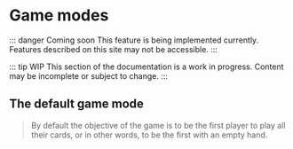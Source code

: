 # Game modes

::: danger Coming soon
This feature is being implemented currently. Features described on this site may not be accessible. 
:::

::: tip WIP
This section of the documentation is a work in progress. Content may be incomplete or subject to change.
:::

## The default game mode

> By default the objective of the game is to be the first player to play all their cards, or in other words, to be the first with an empty hand.